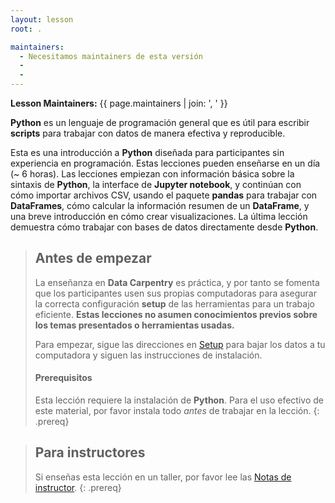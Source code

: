 ```yaml
---
layout: lesson
root: .

maintainers:
  - Necesitamos maintainers de esta versión
  - 
  - 
---
```


**Lesson Maintainers:** {{ page.maintainers | join: ', ' }}

**Python** es un lenguaje de programación general que es útil para escribir **scripts** para trabajar con datos de manera efectiva y reproducible.

Esta es una introducción a **Python** diseñada para participantes sin experiencia en programación. Estas lecciones pueden enseñarse en un día (~ 6 horas). Las lecciones empiezan con información básica sobre la sintaxis de **Python**, la interface de **Jupyter notebook**, y continúan con cómo importar archivos CSV, usando el paquete **pandas** para trabajar con **DataFrames**, cómo calcular la información resumen de un **DataFrame**, y una breve introducción en cómo crear visualizaciones. La última lección demuestra cómo trabajar con bases de datos directamente desde **Python**.

> ## Antes de empezar
>
> La enseñanza en **Data Carpentry** es práctica, y por tanto se fomenta que los participantes usen sus propias computadoras para 
> asegurar la correcta configuración **setup** de las herramientas para un trabajo eficiente.
> **Estas lecciones no asumen conocimientos previos sobre los temas presentados o herramientas usadas.**
>
> Para empezar, sigue las direcciones en [Setup](https://carpentries-es.github.io/python-ecology-lesson-es/setup.html)
> para bajar los datos a tu computadora y siguen las instrucciones de instalación.
>
> #### Prerequisitos
>
> Esta lección requiere la instalación de **Python**.
> Para el uso efectivo de este material, por favor instala todo 
> *antes* de trabajar en la lección.
{: .prereq}

> ## Para instructores
> Si enseñas esta lección en un taller, por favor lee las 
> [Notas de instructor](https://carpentries-es.github.io/python-ecology-lesson-es/guide).
{: .prereq}
